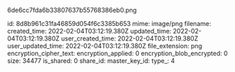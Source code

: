 6de6cc7fda6b33807637b55768386eb0.png

id: 8d8b961c31fa46859d054f6c3385b653
mime: image/png
filename: 
created_time: 2022-02-04T03:12:19.380Z
updated_time: 2022-02-04T03:12:19.380Z
user_created_time: 2022-02-04T03:12:19.380Z
user_updated_time: 2022-02-04T03:12:19.380Z
file_extension: png
encryption_cipher_text: 
encryption_applied: 0
encryption_blob_encrypted: 0
size: 34477
is_shared: 0
share_id: 
master_key_id: 
type_: 4